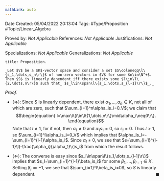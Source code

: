 ```yaml
---
mathLink: auto
---
```


<div class="topSpace"></div>

Date Created: 05/04/2022 20:13:04
Tags: #Type/Proposition #Topic/Linear_Algebra

Proved by: _Not Applicable_
References: _Not Applicable_
Justifications: _Not Applicable_

Specializations: _Not Applicable_
Generalizations: _Not Applicable_

``` ad-Proposition
title: Proposition.

_Let $V$ be a $K$-vector space and consider a set $S\coloneqq\l\{s_1,\dots,s_n\r\}$ of non-zero vectors in $V$ for some $n\in\N^+$. Then $S$ is linearly dependent iff there exists some $l\in\l\{2,\dots,n\r\}$ such that_ $s_l\in\span\l\{s_1,\dots,s_{l-1}\r\}$_._

```

_Proof_.
* ($\Rightarrow$): Since $S$ is linearly dependent, there exist $\alpha_1,\dots,\alpha_n\in K$, not all of which are zero, such that $\sum_{i=1}^n\alpha_is_i=0_V$; we claim that
$$\begin{equation}
    l=\max\l\{i\in\l\{1,\dots,n\r\}\mid\alpha_i\neq0\r\}.
\end{equation}$$
Note that $l\neq1$, for if not, then $\alpha_1\neq0$ and $\alpha_1s_1=0$, so $s_l=0$. Thus $l>1$, so $\sum_{i=1}^l\alpha_is_i=0_V$ which implies that $\alpha_ls_l=-\sum_{i=1}^{l-1}\alpha_is_i$. Since $\alpha_l\neq0$, we see that $s=\sum_{i=1}^{l-1}\l(-\frac{\alpha_i}{\alpha_1}\r)s_i$ from which the result follows.

* ($\Leftarrow$): The converse is easy since $s_l\in\span\l\{s_1,\dots,s_{l-1}\r\}$ implies that $s_l=\sum_{i=1}^{l-1}\beta_is_i$ for some $\beta_1,\dots,\beta_{l-1}\in K$. Setting $\beta_l\coloneqq-1$, we see that $\sum_{i=1}^l\beta_is_i=0$, so $S$ is linearly dependent.<span style="float:right;">$\blacksquare$</span>
